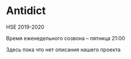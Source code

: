 # Antidict
HSE 2019-2020

Время еженедельного созвона – пятница 21:00

Здесь пока что нет описания нашего проекта
